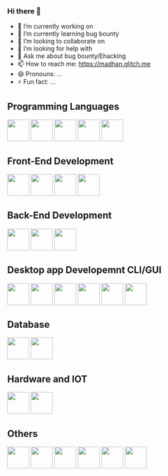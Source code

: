 ### Hi there 👋

<!--
**madhanmaaz/madhanmaaz** is a ✨ _special_ ✨ repository because its `README.md` (this file) appears on your GitHub profile.

Here are some ideas to get you started:
-->

- 🔭 I’m currently working on
- 🌱 I’m currently learning bug bounty
- 👯 I’m looking to collaborate on 
- 🤔 I’m looking for help with
- 💬 Ask me about bug bounty/Ehacking
- 📫 How to reach me: https://madhan.glitch.me
- 😄 Pronouns: ...
- ⚡ Fun fact: ...

## Programming Languages
<img src="https://cdn.jsdelivr.net/gh/devicons/devicon/icons/javascript/javascript-original.svg" width=50 height=50/>
<img src="https://cdn.jsdelivr.net/gh/devicons/devicon/icons/python/python-original.svg" width=50 height=50/>
<img src="https://cdn.jsdelivr.net/gh/devicons/devicon/icons/php/php-original.svg"  width=50 height=50/>
<img src="https://cdn.jsdelivr.net/gh/devicons/devicon/icons/cplusplus/cplusplus-original.svg" width=50 height=50/>
<img src="https://cdn.jsdelivr.net/gh/devicons/devicon/icons/go/go-original.svg" width=50 height=50/>

## Front-End Development
<img src="https://cdn.jsdelivr.net/gh/devicons/devicon/icons/html5/html5-original.svg" width=50 height=50/>
<img src="https://cdn.jsdelivr.net/gh/devicons/devicon/icons/css3/css3-original.svg" width=50 height=50/>
<img src="https://cdn.jsdelivr.net/gh/devicons/devicon/icons/javascript/javascript-original.svg" width=50 height=50/>
<img src="https://cdn.jsdelivr.net/gh/devicons/devicon/icons/bootstrap/bootstrap-original.svg" width=50 height=50/>
          
## Back-End Development
<img src="https://cdn.jsdelivr.net/gh/devicons/devicon/icons/nodejs/nodejs-original.svg" width=50 height=50/>
<img src="https://cdn.jsdelivr.net/gh/devicons/devicon/icons/python/python-original.svg" width=50 height=50/>
<img src="https://cdn.jsdelivr.net/gh/devicons/devicon/icons/php/php-original.svg"  width=50 height=50/>        

## Desktop app Developemnt CLI/GUI
<img src="https://cdn.jsdelivr.net/gh/devicons/devicon/icons/nodejs/nodejs-original.svg" width=50 height=50/>
<img src="https://cdn.jsdelivr.net/gh/devicons/devicon/icons/electron/electron-original.svg"  width=50 height=50/>   
<img src="https://cdn.jsdelivr.net/gh/devicons/devicon/icons/python/python-original.svg" width=50 height=50/>
<img src="https://cdn.jsdelivr.net/gh/devicons/devicon/icons/php/php-original.svg"  width=50 height=50/>
<img src="https://cdn.jsdelivr.net/gh/devicons/devicon/icons/cplusplus/cplusplus-original.svg" width=50 height=50/>
<img src="https://cdn.jsdelivr.net/gh/devicons/devicon/icons/go/go-original.svg" width=50 height=50/> 

## Database
<img src="https://cdn.jsdelivr.net/gh/devicons/devicon/icons/mongodb/mongodb-original.svg"  width=50 height=50/>
<img src="https://cdn.jsdelivr.net/gh/devicons/devicon/icons/mysql/mysql-original-wordmark.svg" width=50 height=50 />

## Hardware and IOT
<img src="https://cdn.jsdelivr.net/gh/devicons/devicon/icons/arduino/arduino-original.svg"  width=50 height=50/>
<img src="https://cdn.jsdelivr.net/gh/devicons/devicon/icons/raspberrypi/raspberrypi-original.svg"  width=50 height=50/>
                                  
## Others
<img src="https://cdn.jsdelivr.net/gh/devicons/devicon/icons/selenium/selenium-original.svg"  width=50 height=50/>
<img src="https://cdn.jsdelivr.net/gh/devicons/devicon/icons/docker/docker-original.svg" width=50 height=50 />
<img src="https://cdn.jsdelivr.net/gh/devicons/devicon/icons/git/git-original.svg" width=50 height=50 />
<img src="https://cdn.jsdelivr.net/gh/devicons/devicon/icons/heroku/heroku-plain-wordmark.svg" width=50 height=50 />
<img src="https://cdn.jsdelivr.net/gh/devicons/devicon/icons/bash/bash-original.svg"  width=50 height=50/>
<img src="https://cdn.jsdelivr.net/gh/devicons/devicon/icons/linux/linux-original.svg" width=50 height=50 />